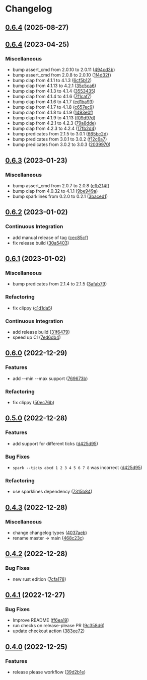 # Changelog

## [0.6.4](https://github.com/ekroon/spark-rs/compare/v0.6.4...v0.6.5) (2025-08-27)

## [0.6.4](https://github.com/ekroon/spark-rs/compare/v0.6.3...v0.6.4) (2023-04-25)


### Miscellaneous

* bump assert_cmd from 2.0.10 to 2.0.11 ([494cd3b](https://github.com/ekroon/spark-rs/commit/494cd3b78ca2ffb4272a0cf32f71a14d5cc9bf9b))
* bump assert_cmd from 2.0.8 to 2.0.10 ([1f4d32f](https://github.com/ekroon/spark-rs/commit/1f4d32fd9117c866900d09dbcf5f9ad4d7e85f4a))
* bump clap from 4.1.1 to 4.1.3 ([6cf5b12](https://github.com/ekroon/spark-rs/commit/6cf5b120a7bc72efb30e4819e7ff8e6c3498a95f))
* bump clap from 4.1.13 to 4.2.1 ([35c5ca6](https://github.com/ekroon/spark-rs/commit/35c5ca69a1b76924fa50dfaa9ad95a9d057dc1ae))
* bump clap from 4.1.3 to 4.1.4 ([3553435](https://github.com/ekroon/spark-rs/commit/3553435b97fe3ceb3d5e4fc895a70e3c97971e83))
* bump clap from 4.1.4 to 4.1.6 ([7f1caf7](https://github.com/ekroon/spark-rs/commit/7f1caf727376996e5a56beea9d5ea58938560f58))
* bump clap from 4.1.6 to 4.1.7 ([ed1ba93](https://github.com/ekroon/spark-rs/commit/ed1ba93a0165970f65cd19616f7a5e300d188ed7))
* bump clap from 4.1.7 to 4.1.8 ([c657ec9](https://github.com/ekroon/spark-rs/commit/c657ec9167f39d752e76e0343eb41ccf24eef014))
* bump clap from 4.1.8 to 4.1.9 ([1493e0f](https://github.com/ekroon/spark-rs/commit/1493e0f8ccbf533fc0a19995c854e2c88129197e))
* bump clap from 4.1.9 to 4.1.13 ([f09d97d](https://github.com/ekroon/spark-rs/commit/f09d97db966b528a54a1f0d59084eb9d178f8eda))
* bump clap from 4.2.1 to 4.2.3 ([79a8dde](https://github.com/ekroon/spark-rs/commit/79a8ddeb3ea851eac591683cb43527d1dc6a5bf2))
* bump clap from 4.2.3 to 4.2.4 ([17fb2d4](https://github.com/ekroon/spark-rs/commit/17fb2d4db1800db319eeb5773b65c654e034611a))
* bump predicates from 2.1.5 to 3.0.1 ([665bc2d](https://github.com/ekroon/spark-rs/commit/665bc2d5589e476743554ebd5371f9195f072b9c))
* bump predicates from 3.0.1 to 3.0.2 ([f12c6a7](https://github.com/ekroon/spark-rs/commit/f12c6a717daacdd28efd2e0979be584c536834ee))
* bump predicates from 3.0.2 to 3.0.3 ([2039970](https://github.com/ekroon/spark-rs/commit/203997067bac4a96bd5a91b11e14204327eca524))

## [0.6.3](https://github.com/ekroon/spark-rs/compare/v0.6.2...v0.6.3) (2023-01-23)


### Miscellaneous

* bump assert_cmd from 2.0.7 to 2.0.8 ([efb214f](https://github.com/ekroon/spark-rs/commit/efb214f606323508e399d87451f4652dc5037a1d))
* bump clap from 4.0.32 to 4.1.1 ([9be949a](https://github.com/ekroon/spark-rs/commit/9be949aef0fdf6bb1cccde9d052a9e7fa8f893c0))
* bump sparklines from 0.2.0 to 0.2.1 ([3baced1](https://github.com/ekroon/spark-rs/commit/3baced142db4db716a273a0f8c61cabd5791c019))

## [0.6.2](https://github.com/ekroon/spark-rs/compare/v0.6.1...v0.6.2) (2023-01-02)


### Continuous Integration

* add manual release of tag ([cec85cf](https://github.com/ekroon/spark-rs/commit/cec85cf682d52c3430bad007aa5b9efb2610dc5d))
* fix release build ([30a5403](https://github.com/ekroon/spark-rs/commit/30a540333a70cdd28165c15f53e6424560fae588))

## [0.6.1](https://github.com/ekroon/spark-rs/compare/v0.6.0...v0.6.1) (2023-01-02)


### Miscellaneous

* bump predicates from 2.1.4 to 2.1.5 ([3afab79](https://github.com/ekroon/spark-rs/commit/3afab79cf7d1d5f9cfbb86158d85f492a2e2731a))


### Refactoring

* fix clippy ([c1d1da5](https://github.com/ekroon/spark-rs/commit/c1d1da5275c0323f47e51884e5771bd8eb56d94c))


### Continuous Integration

* add release build ([31f6479](https://github.com/ekroon/spark-rs/commit/31f64798afa7d66de309719eb81d9943d075db0c))
* speed up CI ([7ed6db4](https://github.com/ekroon/spark-rs/commit/7ed6db4a3490a59141311afca2b7a2e16cfb4b8a))

## [0.6.0](https://github.com/ekroon/spark-rs/compare/v0.5.0...v0.6.0) (2022-12-29)


### Features

* add --min --max support ([769673b](https://github.com/ekroon/spark-rs/commit/769673bf3d59aa40605e1aefe2de234c32d30aeb))


### Refactoring

* fix clippy ([50ec76b](https://github.com/ekroon/spark-rs/commit/50ec76b8a0da266d967949479bb1b2c867fee38b))

## [0.5.0](https://github.com/ekroon/spark-rs/compare/v0.4.3...v0.5.0) (2022-12-28)


### Features

* add support for different ticks ([d425d95](https://github.com/ekroon/spark-rs/commit/d425d95699c58f587d1321f6291dd0f644e2fee5))


### Bug Fixes

* `spark --ticks abcd 1 2 3 4 5 6 7 8` was incorrect ([d425d95](https://github.com/ekroon/spark-rs/commit/d425d95699c58f587d1321f6291dd0f644e2fee5))


### Refactoring

* use sparklines dependency ([7315b84](https://github.com/ekroon/spark-rs/commit/7315b843b2debf82b407762de2a8ad1954be3cb1))

## [0.4.3](https://github.com/ekroon/spark-rs/compare/v0.4.2...v0.4.3) (2022-12-28)


### Miscellaneous

* change changelog types ([4037aeb](https://github.com/ekroon/spark-rs/commit/4037aeb132c97369bcbf0889d9c8c20d5c845a9c))
* rename master -&gt; main ([468c23c](https://github.com/ekroon/spark-rs/commit/468c23c0ddc80aec67ed035ac22570f895173161))

## [0.4.2](https://github.com/ekroon/spark-rs/compare/v0.4.1...v0.4.2) (2022-12-28)


### Bug Fixes

* new rust edition ([7cfa178](https://github.com/ekroon/spark-rs/commit/7cfa1786c7ac3c06a715b0b5fb1b1478b016e6f2))

## [0.4.1](https://github.com/ekroon/spark-rs/compare/v0.4.0...v0.4.1) (2022-12-27)


### Bug Fixes

* Improve README ([ff6ea19](https://github.com/ekroon/spark-rs/commit/ff6ea19f3c466c697d10a147260a28b01e95a3cc))
* run checks on release-please PR ([9c358d6](https://github.com/ekroon/spark-rs/commit/9c358d62f645c0ca9f719f8351b484938c7ea5dd))
* update checkout action ([383ee72](https://github.com/ekroon/spark-rs/commit/383ee72fe589726894bda2c015d97c1dae16f201))

## [0.4.0](https://github.com/ekroon/spark-rs/compare/v0.3.0...v0.4.0) (2022-12-25)


### Features

* release please workflow ([39d2b1e](https://github.com/ekroon/spark-rs/commit/39d2b1e27c460b422412dab69c7f83f2b0ce20d6))
